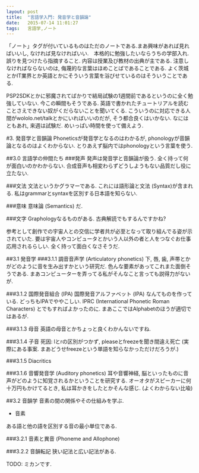 ```yaml
---
layout: post
title:  "言語学入門: 発音学と音韻論"
date:   2015-07-14 11:01:27
tags:   言語学,ノート
---
```

「ノート」タグが付いているものはただのノートである.まあ興味があれば見ればいいし,
なければ見なければいい.　本格的に勉強したいならうちの学部入れ. 誤りを見つけたら指摘すること.
内容は授業及び教材の出典が主である. 注意しなければならないのは,
侮蔑的な言葉はほめことばであることである.
よく茨城とかIT業界とか英語とかにそういう言葉を浴びせているのはそういうことである.

PSP2SDKとかに邪魔されてばかりで結局試験の1週間前であるというのに全く勉強していない.
今この瞬間もそうである. 英語で書かれたチュートリアルを読むことさえできない奴がくだらないことを聞いてくる.
こういうのに対応できる人間がwololo.net/talkとかにいればいいのだが, そう都合良くはいかない.
なにはともあれ, 来週は試験だ. めいっぱい時間を使って備えよう.

#3. 発音学と音韻論
Phoneticsが発音学となるのはわかるが, phonologyが音韻論となるのはよくわからない.
とりあえず脳内ではphonologyという言葉を使う.

##3.0 言語学の仲間たち
###発声
発声は発音学と音韻論が扱う. 全く持って何が面白いのかわからない.
合成音声も相変わらずどうしようもない品質だし役に立たない.

###文法
文法というかグラマーである. これには語形論と文法 (Syntax)が含まれる.
私はgrammarとsyntaxを区別する日本語を知らない.

###意味
意味論 (Semantics) だ.

###文字
Graphologyなるものがある. 古典解読でもするんですかね?

参考として創作での宇宙人との交信に学者共が必至となって取り組んでる姿が示されていた.
要は宇宙人やコンピュータとかいう人以外の者と人をつなぐお仕事応用されるらしい.
全く持って面白くなさそうだ.

##3.1 発音学
###3.1.1 調音音声学 (Articulatory phonetics)
下, 唇, 歯, 声帯とかがどのように音を生み出すかという研究だ.
色んな要素があってこれまた面倒そうである. まあコンピューターを弄ってる私がそんなこと言っても説得力がないが.

###3.1.2 国際発音組合 (IPA)
国際発音アルファベット (IPA) なんてものを作っている. どっちもIPAでややこしい.
IPRC (International Phonetic Roman Characters) とでもすればよかったのに.
まあここではAlphabetのほうが適切ではあるが.

###3.1.3 母音
英語の母音とかちょっと良くわかんないですね.

###3.1.4 子音
死因: lとrの区別がつかず, pleaseとfreezeを聞き間違え死亡
(実際にある事案. まあどうせfreezeという単語を知らなかっただけだろうが.)

###3.1.5 Diacritics

###3.1.6 音響発音学 (Auditory phonetics)
耳や音響神経, 脳といったものに音声がどのように知覚されるかということを研究する.
オーオタがスピーカーに何十万円もかけてるとき, 私は耳かきをしたとかそんな感じ.
(よくわからない比喩)

##3.2 音韻学
音素の間の関係やその仕組みを学ぶ.

* 音素

ある語と他の語を区別する音の最小単位である.

###3.2.1 音素と異音 (Phoneme and Allophone)

###3.2.2 音韻転記
狭い記法と広い記法がある.

TODO: ミカンです.
